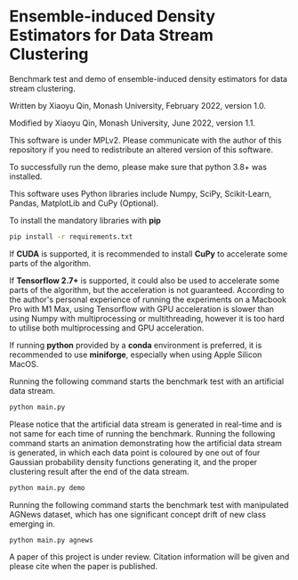 # Ensemble-induced Density Estimators for Data Stream Clustering
Benchmark test and demo of ensemble-induced density estimators for data stream clustering.

Written by Xiaoyu Qin, Monash University, February 2022, version 1.0.

Modified by Xiaoyu Qin, Monash University, June 2022, version 1.1.

This software is under MPLv2. Please communicate with the author of this repository if you need to redistribute an altered version of this software.

To successfully run the demo, please make sure that python 3.8+ was installed.

This software uses Python libraries include Numpy, SciPy, Scikit-Learn, Pandas, MatplotLib and CuPy (Optional). 

To install the mandatory libraries with **pip**

```bash
pip install -r requirements.txt
```

If **CUDA** is supported, it is recommended to install **CuPy** to accelerate some parts of the algorithm.

If **Tensorflow 2.7+** is supported, it could also be used to accelerate some parts of the algorithm, but the acceleration is not guaranteed. 
According to the author's personal experience of running the experiments on a Macbook Pro with M1 Max, 
using Tensorflow with GPU acceleration is slower than using Numpy with multiprocessing or multithreading, 
however it is too hard to utilise both multiprocessing and GPU acceleration.

If running **python** provided by a **conda** environment is preferred, it is recommended to use **miniforge**, especially when using Apple Silicon MacOS.

Running the following command starts the benchmark test with an artificial data stream.

```bash
python main.py
```

Please notice that the artificial data stream is generated in real-time and is not same for each time of running the benchmark.
Running the following command starts an animation demonstrating how the artificial data stream is generated, 
in which each data point is coloured by one out of four Gaussian probability density functions generating it, 
and the proper clustering result after the end of the data stream.

```bash
python main.py demo
```

Running the following command starts the benchmark test with manipulated AGNews dataset, which has one significant concept drift of new class emerging in.

```bash
python main.py agnews
```

A paper of this project is under review. Citation information will be given and please cite when the paper is published. 

